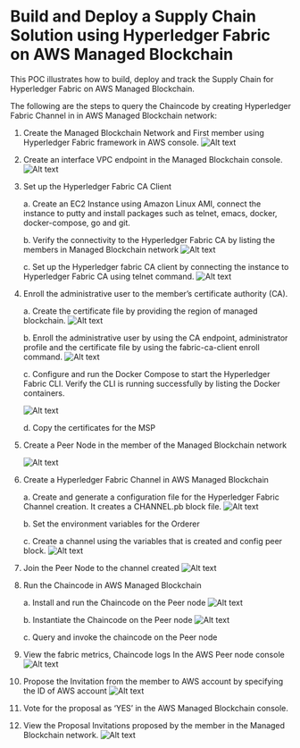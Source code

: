 # Build and Deploy a Supply Chain Solution using Hyperledger Fabric on AWS Managed Blockchain

This POC illustrates how to build, deploy and track the Supply Chain for Hyperledger Fabric on AWS Managed Blockchain.

The following are the steps to query the Chaincode by creating Hyperledger Fabric Channel in in AWS Managed Blockchain network:

1.	Create the Managed Blockchain Network and First member using Hyperledger Fabric framework in AWS console.
    ![Alt text](https://github.com/Protontech-1803/Blockchain/blob/main/HyperLedger%20Fabric%20on%20AWS/HyperLedgerPNG/CreateNetwork.jpg)

2.	Create an interface VPC endpoint in the Managed Blockchain console.
    ![Alt text](https://github.com/Protontech-1803/Blockchain/blob/main/HyperLedger%20Fabric%20on%20AWS/HyperLedgerPNG/VPCendpoint.jpg)

3.	Set up the Hyperledger Fabric CA Client 
    
    a.	Create an EC2 Instance using Amazon Linux AMI, connect the instance to putty and install packages such as telnet, emacs, docker, docker-compose, go and git.
    
    b.	Verify the connectivity to the Hyperledger Fabric CA by listing the members in Managed Blockchain network
        ![Alt text](https://github.com/Protontech-1803/Blockchain/blob/main/HyperLedger%20Fabric%20on%20AWS/HyperLedgerPNG/GetMember1.jpg)
 
    c.	Set up the Hyperledger fabric CA client by connecting the instance to Hyperledger Fabric CA using telnet command.
         ![Alt text](https://github.com/Protontech-1803/Blockchain/blob/main/HyperLedger%20Fabric%20on%20AWS/HyperLedgerPNG/Telnet.jpg)
    
    
4.	Enroll the administrative user to the member’s certificate authority (CA).
   
    a.	Create the certificate file by providing the region of managed blockchain.
         ![Alt text](https://github.com/Protontech-1803/Blockchain/blob/main/HyperLedger%20Fabric%20on%20AWS/HyperLedgerPNG/CertificateFile.jpg)
         
    b.	Enroll the administrative user by using the CA endpoint, administrator profile and the certificate file by using the fabric-ca-client enroll command.
        ![Alt text](https://github.com/Protontech-1803/Blockchain/blob/main/HyperLedger%20Fabric%20on%20AWS/HyperLedgerPNG/FabricEnroll.jpg)
        
    c.	Configure and run the Docker Compose to start the Hyperledger Fabric CLI. Verify the CLI is running successfully by listing the Docker containers.
    
      ![Alt text](https://github.com/Protontech-1803/Blockchain/blob/main/HyperLedger%20Fabric%20on%20AWS/HyperLedgerPNG/DockerContainers.jpg)
        
    d.	Copy the certificates for the MSP 

5.	Create a Peer Node in the member of the Managed Blockchain network

    ![Alt text](https://github.com/Protontech-1803/Blockchain/blob/main/HyperLedger%20Fabric%20on%20AWS/HyperLedgerPNG/PeerNode.jpg)

6.	Create a Hyperledger Fabric Channel in AWS Managed Blockchain 
    
    a.	Create and generate a configuration file for the Hyperledger Fabric Channel creation. It creates a CHANNEL.pb block file.
        ![Alt text](https://github.com/Protontech-1803/Blockchain/blob/main/HyperLedger%20Fabric%20on%20AWS/HyperLedgerPNG/Channel1.jpg)
        
    b.	Set the environment variables for the Orderer
    
    c.	Create a channel using the variables that is created and config peer block.
        ![Alt text](https://github.com/Protontech-1803/Blockchain/blob/main/HyperLedger%20Fabric%20on%20AWS/HyperLedgerPNG/Channel2.jpg)

7.	Join the Peer Node to the channel created
    ![Alt text](https://github.com/Protontech-1803/Blockchain/blob/main/HyperLedger%20Fabric%20on%20AWS/HyperLedgerPNG/JoinPeer.jpg)

8.	Run the Chaincode in AWS Managed Blockchain

    a.	Install and run the Chaincode on the Peer node
        ![Alt text](https://github.com/Protontech-1803/Blockchain/blob/main/HyperLedger%20Fabric%20on%20AWS/HyperLedgerPNG/Chaincode1.jpg)
    
    b.	Instantiate the Chaincode on the Peer node
        ![Alt text](https://github.com/Protontech-1803/Blockchain/blob/main/HyperLedger%20Fabric%20on%20AWS/HyperLedgerPNG/Chaincode2.jpg)
    
    c.	Query and invoke the chaincode on the Peer node

9.	View the fabric metrics, Chaincode logs In the AWS Peer node console
    ![Alt text](https://github.com/Protontech-1803/Blockchain/blob/main/HyperLedger%20Fabric%20on%20AWS/HyperLedgerPNG/ChaincodeLogs.jpg)

10.	Propose the Invitation from the member to AWS account by specifying the ID of AWS account 
    ![Alt text](https://github.com/Protontech-1803/Blockchain/blob/main/HyperLedger%20Fabric%20on%20AWS/HyperLedgerPNG/ProposalInvitation.jpg) 

11.	Vote for the proposal as ‘YES’ in the AWS Managed Blockchain console.

12.	View the Proposal Invitations proposed by the member in the Managed Blockchain network.
    ![Alt text](https://github.com/Protontech-1803/Blockchain/blob/main/HyperLedger%20Fabric%20on%20AWS/HyperLedgerPNG/GetMember2.jpg)

